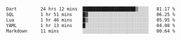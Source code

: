 <!--START_SECTION:waka-->

```txt
Dart         24 hrs 12 mins  ████████████████████▒░░░░   81.17 %
SQL          1 hr 51 mins    █▓░░░░░░░░░░░░░░░░░░░░░░░   06.25 %
Lua          1 hr 46 mins    █▒░░░░░░░░░░░░░░░░░░░░░░░   05.95 %
YAML         1 hr 13 mins    █░░░░░░░░░░░░░░░░░░░░░░░░   04.08 %
Markdown     11 mins         ░░░░░░░░░░░░░░░░░░░░░░░░░   00.64 %
```

<!--END_SECTION:waka-->
